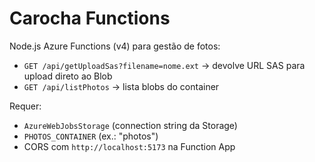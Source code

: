 ﻿# Carocha Functions

Node.js Azure Functions (v4) para gestão de fotos:
- `GET /api/getUploadSas?filename=nome.ext` -> devolve URL SAS para upload direto ao Blob
- `GET /api/listPhotos` -> lista blobs do container

Requer:
- `AzureWebJobsStorage` (connection string da Storage)
- `PHOTOS_CONTAINER` (ex.: "photos")
- CORS com `http://localhost:5173` na Function App
